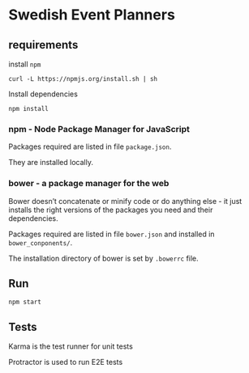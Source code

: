 # Swedish Event Planners

## requirements

install `npm`
```Shell
curl -L https://npmjs.org/install.sh | sh
```

Install dependencies
```shell
npm install
```

### npm - Node Package Manager for JavaScript

Packages required are listed in file `package.json`.

They are installed locally.

### bower - a package manager for the web

Bower doesn’t concatenate or minify code or do anything else - it just installs the right versions of the packages you need and their dependencies.

Packages required are listed in file `bower.json` and installed in `bower_conponents/`.

The installation directory of bower is set by `.bowerrc` file.

## Run

```
npm start
```

## Tests

Karma is the test runner for unit tests

Protractor is used to run E2E tests
